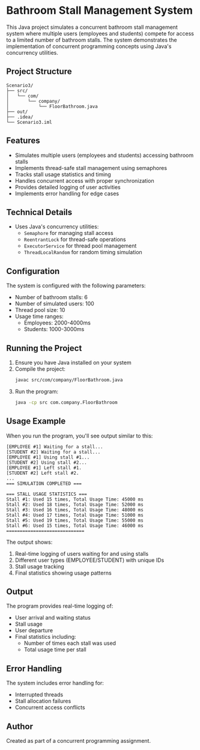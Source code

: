 # Bathroom Stall Management System

This Java project simulates a concurrent bathroom stall management system where multiple users (employees and students) compete for access to a limited number of bathroom stalls. The system demonstrates the implementation of concurrent programming concepts using Java's concurrency utilities.

## Project Structure

```
Scenario3/
├── src/
│   └── com/
│       └── company/
│           └── FloorBathroom.java
├── out/
├── .idea/
└── Scenario3.iml
```

## Features

- Simulates multiple users (employees and students) accessing bathroom stalls
- Implements thread-safe stall management using semaphores
- Tracks stall usage statistics and timing
- Handles concurrent access with proper synchronization
- Provides detailed logging of user activities
- Implements error handling for edge cases

## Technical Details

- Uses Java's concurrency utilities:
  - `Semaphore` for managing stall access
  - `ReentrantLock` for thread-safe operations
  - `ExecutorService` for thread pool management
  - `ThreadLocalRandom` for random timing simulation

## Configuration

The system is configured with the following parameters:
- Number of bathroom stalls: 6
- Number of simulated users: 100
- Thread pool size: 10
- Usage time ranges:
  - Employees: 2000-4000ms
  - Students: 1000-3000ms

## Running the Project

1. Ensure you have Java installed on your system
2. Compile the project:
   ```bash
   javac src/com/company/FloorBathroom.java
   ```
3. Run the program:
   ```bash
   java -cp src com.company.FloorBathroom
   ```

## Usage Example

When you run the program, you'll see output similar to this:

```
[EMPLOYEE #1] Waiting for a stall...
[STUDENT #2] Waiting for a stall...
[EMPLOYEE #1] Using stall #1...
[STUDENT #2] Using stall #2...
[EMPLOYEE #1] Left stall #1.
[STUDENT #2] Left stall #2.
...
=== SIMULATION COMPLETED ===

=== STALL USAGE STATISTICS ===
Stall #1: Used 15 times, Total Usage Time: 45000 ms
Stall #2: Used 18 times, Total Usage Time: 52000 ms
Stall #3: Used 16 times, Total Usage Time: 48000 ms
Stall #4: Used 17 times, Total Usage Time: 51000 ms
Stall #5: Used 19 times, Total Usage Time: 55000 ms
Stall #6: Used 15 times, Total Usage Time: 46000 ms
=============================
```

The output shows:
1. Real-time logging of users waiting for and using stalls
2. Different user types (EMPLOYEE/STUDENT) with unique IDs
3. Stall usage tracking
4. Final statistics showing usage patterns

## Output

The program provides real-time logging of:
- User arrival and waiting status
- Stall usage
- User departure
- Final statistics including:
  - Number of times each stall was used
  - Total usage time per stall

## Error Handling

The system includes error handling for:
- Interrupted threads
- Stall allocation failures
- Concurrent access conflicts

## Author

Created as part of a concurrent programming assignment. 